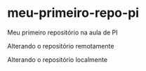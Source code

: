 # meu-primeiro-repo-pi
Meu primeiro repositório na aula de PI 

Alterando o repositório remotamente 

Alterando o repositório localmente